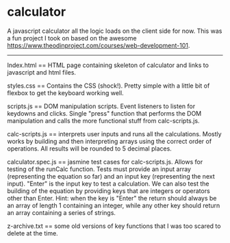 # calculator
A javascript calculator all the logic loads on the client side for now. This was a fun project I took on based on the awesome https://www.theodinproject.com/courses/web-development-101.

---------------

Index.html == HTML page containing skeleton of calculator and links to javascript and html files. 

styles.css == Contains the CSS (shock!). Pretty simple with a little bit of flexbox to get the keyboard working well.

scripts.js == DOM manipulation scripts. Event listeners to listen for keydowns and clicks. Single "press" function that performs the DOM manipulation and calls the more functional stuff from calc-scripts.js. 

calc-scripts.js == interprets user inputs and runs all the calculations. Mostly works by building and then interpreting arrays using the correct order of operations. All results will be rounded to 5 decimal places. 

calculator.spec.js == jasmine test cases for calc-scripts.js. Allows for testing of the runCalc function. Tests must provide an input array (representing the equation so far) and an input key (representing the next input). "Enter" is the input key to test a calculation. We can also test the building of the equation by providing keys that are integers or operators other than Enter. 
Hint: when the key is "Enter" the return should always be an array of length 1 containing an integer, while any other key should return an array containing a series of strings. 

z-archive.txt == some old versions of key functions that I was too scared to delete at the time.


